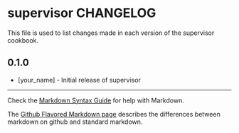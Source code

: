 supervisor CHANGELOG
====================

This file is used to list changes made in each version of the supervisor cookbook.

0.1.0
-----
- [your_name] - Initial release of supervisor

- - -
Check the [Markdown Syntax Guide](http://daringfireball.net/projects/markdown/syntax) for help with Markdown.

The [Github Flavored Markdown page](http://github.github.com/github-flavored-markdown/) describes the differences between markdown on github and standard markdown.
